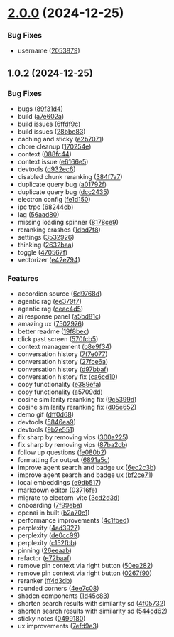 # [2.0.0](https://github.com/lekt9/albert-launcher/compare/v1.0.2...v2.0.0) (2024-12-25)


### Bug Fixes

* username ([2053879](https://github.com/lekt9/albert-launcher/commit/20538796f0fc986bf32a13f2aebfb5c3d7df39a2))



## 1.0.2 (2024-12-25)


### Bug Fixes

* bugs ([89f31d4](https://github.com/lekt9/albert-launcher/commit/89f31d4226ca81aa7762fbb9a326cec458cdedcb))
* build ([a7e602a](https://github.com/lekt9/albert-launcher/commit/a7e602ae2ac37904fbbad29b746968014feb96bf))
* build issues ([6ffdf9c](https://github.com/lekt9/albert-launcher/commit/6ffdf9ca57efdb328c17d2f5aef803ba9d80db92))
* build issues ([28bbe83](https://github.com/lekt9/albert-launcher/commit/28bbe83401e14981403d9ade040b213c5af53db6))
* caching and sticky ([e2b7071](https://github.com/lekt9/albert-launcher/commit/e2b70712ef89665940a1a9e4af7b458ced21d73f))
* chore cleanup ([170254e](https://github.com/lekt9/albert-launcher/commit/170254eaa882dd8c9d06f966d1d0938f85895432))
* context ([088fc44](https://github.com/lekt9/albert-launcher/commit/088fc442e5467499b969aaeb5e4cdf62aaf3ba3c))
* context issue ([e6166e5](https://github.com/lekt9/albert-launcher/commit/e6166e595fb10fb04d06f9c637a37c39b2009fd9))
* devtools ([d932ec6](https://github.com/lekt9/albert-launcher/commit/d932ec6ecee186af5cbbfe546fb3e8a943d26508))
* disabled chunk reranking ([384f7a7](https://github.com/lekt9/albert-launcher/commit/384f7a76cc445a88a529ad7c5267f8ac8f9dc116))
* duplicate query bug ([a01792f](https://github.com/lekt9/albert-launcher/commit/a01792fccc6c7534c8168c691eae16cbdc8f1529))
* duplicate query bug ([dcc2435](https://github.com/lekt9/albert-launcher/commit/dcc2435696f69b3aa72f1d871f108d813c73e776))
* electron config ([fe1d150](https://github.com/lekt9/albert-launcher/commit/fe1d150724f0c7807bb47141fae5d790eb787056))
* ipc trpc ([68244cb](https://github.com/lekt9/albert-launcher/commit/68244cbf3b52ed95933ae6411baf101a7317f8d0))
* lag ([56aad80](https://github.com/lekt9/albert-launcher/commit/56aad80bec44c23de5930b98d27744ad150c7e43))
* missing loading spinner ([8178ce9](https://github.com/lekt9/albert-launcher/commit/8178ce9067b4d93d8547e1ca6e977b34c9f6e9cb))
* reranking crashes ([1dbd7f8](https://github.com/lekt9/albert-launcher/commit/1dbd7f88ebb4a1a6ac56618648d0f6167bd6ae23))
* settings ([3532926](https://github.com/lekt9/albert-launcher/commit/353292657c21b122c89629658cbf0ae31a837302))
* thinking ([2632baa](https://github.com/lekt9/albert-launcher/commit/2632baa3d9de0bf639925f2574f666f5c28d6fa9))
* toggle ([470567f](https://github.com/lekt9/albert-launcher/commit/470567fa2044c0174a7dc4a3f0b4642cdd59edd6))
* vectorizer ([e42e794](https://github.com/lekt9/albert-launcher/commit/e42e794200375e87aecc4a0c6390ebbd346107dd))


### Features

* accordion source ([6d9768d](https://github.com/lekt9/albert-launcher/commit/6d9768d289db7bb5d48a56ca5d42d5a05873670d))
* agentic rag ([ee379f7](https://github.com/lekt9/albert-launcher/commit/ee379f7ced3dcc07890248a3dfe3b2b950019972))
* agentic rag ([ceac4d5](https://github.com/lekt9/albert-launcher/commit/ceac4d5a34107040bd7209d6f8a0fa1d6ac1ae27))
* ai response panel ([a5bd81c](https://github.com/lekt9/albert-launcher/commit/a5bd81c6e8908cae9a47dbfb2a143f9f61019adc))
* amazing ux ([7502976](https://github.com/lekt9/albert-launcher/commit/750297697acceaabe4fe077495e72bc25904ffe7))
* better readme ([19f8bec](https://github.com/lekt9/albert-launcher/commit/19f8bec6274c79b18726a93e5dd50a4ffbc80d7e))
* click past screen ([570fcb5](https://github.com/lekt9/albert-launcher/commit/570fcb54b2a09d299b0b4eafdaf27ce22a3eef29))
* context management ([b8e9f34](https://github.com/lekt9/albert-launcher/commit/b8e9f341ed732873d10e64e548fd124875ea3aa7))
* conversation history ([7f7e077](https://github.com/lekt9/albert-launcher/commit/7f7e077632ee22c2265897dd92eaf6f18681a9cf))
* conversation history ([27fce6a](https://github.com/lekt9/albert-launcher/commit/27fce6a97db2f0d157a261843b601a1a153a2eae))
* conversation history ([d97bbaf](https://github.com/lekt9/albert-launcher/commit/d97bbaf33c4ab0bc12b19f38f309cd6bc21c051b))
* conversation history fix ([ca6cd10](https://github.com/lekt9/albert-launcher/commit/ca6cd10ae6a42bf8c2361b28ee045edfe7086676))
* copy functionality ([e389efa](https://github.com/lekt9/albert-launcher/commit/e389efabdf7d5a4e90ca26f39aa588e2a38c70b4))
* copy functionality ([a5709dd](https://github.com/lekt9/albert-launcher/commit/a5709dde54819c838e24290ca60fe30fa6972028))
* cosine similarity reranking fix ([9c5399d](https://github.com/lekt9/albert-launcher/commit/9c5399dc7cff22aba67955ecd136ce4cc80f9b17))
* cosine similarity reranking fix ([d05e652](https://github.com/lekt9/albert-launcher/commit/d05e6525ee5024422c68bee0b9598f189ed9a919))
* demo gif ([dff0d68](https://github.com/lekt9/albert-launcher/commit/dff0d68fdf4f83a533955962cd2c4f8306beb86c))
* devtools ([5846ea9](https://github.com/lekt9/albert-launcher/commit/5846ea959ff51d288cdadfe44ceceeaf5f73ac16))
* devtools ([9b2e551](https://github.com/lekt9/albert-launcher/commit/9b2e55150a34c4ca5f0226f3ea582c259d66e959))
* fix sharp by removing vips ([300a225](https://github.com/lekt9/albert-launcher/commit/300a22573e6b331ff5df2bd67cf72f24dbf70ebf))
* fix sharp by removing vips ([87ba2cb](https://github.com/lekt9/albert-launcher/commit/87ba2cb320387544f20313bba20c64d10c53d3f4))
* follow up questions ([fe080b2](https://github.com/lekt9/albert-launcher/commit/fe080b21c07c818cc4903d4f99616100e401a9b2))
* formatting for output ([6891a5c](https://github.com/lekt9/albert-launcher/commit/6891a5ca73d5a401ecb634a21d020f8d1e61fcf0))
* improve agent search and badge ux ([6ec2c3b](https://github.com/lekt9/albert-launcher/commit/6ec2c3bbeaff14c72854834d36c5b91ea340b8fe))
* improve agent search and badge ux ([bf2ce71](https://github.com/lekt9/albert-launcher/commit/bf2ce710af09c507399c378bfdb92fceef50cecb))
* local embeddings ([e9db517](https://github.com/lekt9/albert-launcher/commit/e9db5177e7a61223ec3cc1ab68862011f6286f75))
* markdown editor ([03716fe](https://github.com/lekt9/albert-launcher/commit/03716fe7851d60f535831fde5c93a4600e95e771))
* migrate to electorn-vite ([3cd2d3d](https://github.com/lekt9/albert-launcher/commit/3cd2d3d573d7ca29abe520b67ac03f9b6f2e7f38))
* onboarding ([7f99eba](https://github.com/lekt9/albert-launcher/commit/7f99eba8bbfb2041b5035b026dff36a79e4f7a76))
* openai in built ([b2a70c1](https://github.com/lekt9/albert-launcher/commit/b2a70c199342d6240c0c55cbca26262d7d1197e7))
* performance improvements ([4c1fbed](https://github.com/lekt9/albert-launcher/commit/4c1fbed9aee46f1caeb463f0cd68069ecca184cb))
* perplexity ([4ad3927](https://github.com/lekt9/albert-launcher/commit/4ad3927570d75046fbe0a48bd51d1f0a079126a5))
* perplexity ([de0cc99](https://github.com/lekt9/albert-launcher/commit/de0cc99a5682f98e91baef80d5654a44e306a7b7))
* perplexity ([c152fbb](https://github.com/lekt9/albert-launcher/commit/c152fbb7e5a3b2110b3e72cddffbef15b6462da7))
* pinning ([26eeaab](https://github.com/lekt9/albert-launcher/commit/26eeaabeba8a6c1c0e00dd3b2e6864f2908b7ba6))
* refactor ([e72baaf](https://github.com/lekt9/albert-launcher/commit/e72baafcc9d3a76f8ccbcb422d2b6c7205ae896c))
* remove pin context via right button ([50ea282](https://github.com/lekt9/albert-launcher/commit/50ea282db7634d346a057cf07eca46afea34bc73))
* remove pin context via right button ([0267f90](https://github.com/lekt9/albert-launcher/commit/0267f9033a2b8e76777fb7c6f604febb9cdd5dd7))
* reranker ([ff4d3db](https://github.com/lekt9/albert-launcher/commit/ff4d3db6b79ef0b49764fae85bb73c7bd82547f5))
* rounded corners ([4ee7c08](https://github.com/lekt9/albert-launcher/commit/4ee7c08e3760ee85258d1727d2ea402dca377b85))
* shadcn components ([1d45c83](https://github.com/lekt9/albert-launcher/commit/1d45c83fa9b759a4728aa1d20f35c5df5f077fb3))
* shorten search results with similarity sd ([4f05732](https://github.com/lekt9/albert-launcher/commit/4f05732e3deee25508d41682f14d560a0f06903f))
* shorten search results with similarity sd ([544cd62](https://github.com/lekt9/albert-launcher/commit/544cd6221b48681a72eb3df1d90c8f0152d87a7d))
* sticky notes ([0499180](https://github.com/lekt9/albert-launcher/commit/04991802c255608ba61271ea7fd244fb1ef8fa7d))
* ux improvements ([7efd9e3](https://github.com/lekt9/albert-launcher/commit/7efd9e3f35a310f2516717663e185788d99afd5d))



